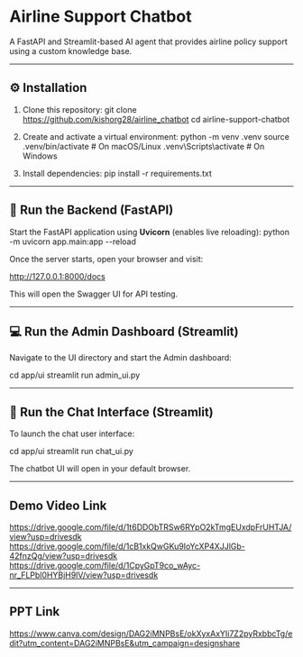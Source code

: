 # Airline Support Chatbot

A FastAPI and Streamlit-based AI agent that provides airline policy support using a custom knowledge base.

---

## ⚙️ Installation

1. Clone this repository:
git clone https://github.com/kishorg28/airline_chatbot
cd airline-support-chatbot


2. Create and activate a virtual environment:
python -m venv .venv
source .venv/bin/activate # On macOS/Linux
.venv\Scripts\activate # On Windows


3. Install dependencies:
pip install -r requirements.txt


---

## 🚀 Run the Backend (FastAPI)

Start the FastAPI application using **Uvicorn** (enables live reloading):
python -m uvicorn app.main:app --reload


Once the server starts, open your browser and visit:

http://127.0.0.1:8000/docs

This will open the Swagger UI for API testing.

---

## 💻 Run the Admin Dashboard (Streamlit)

Navigate to the UI directory and start the Admin dashboard:

cd app/ui
streamlit run admin_ui.py

---

## 💬 Run the Chat Interface (Streamlit)

To launch the chat user interface:

cd app/ui
streamlit run chat_ui.py

The chatbot UI will open in your default browser.

---
## Demo Video Link
https://drive.google.com/file/d/1t6DDObTRSw6RYpO2kTmgEUxdpFrUHTJA/view?usp=drivesdk
https://drive.google.com/file/d/1cB1xkQwGKu9IoYcXP4XJJlGb-42fnzQg/view?usp=drivesdk
https://drive.google.com/file/d/1CpyGpT9co_wAyc-nr_FLPbl0HYBjH9lV/view?usp=drivesdk

---
## PPT Link
https://www.canva.com/design/DAG2iMNPBsE/okXyxAxYIi7Z2pyRxbbcTg/edit?utm_content=DAG2iMNPBsE&utm_campaign=designshare
